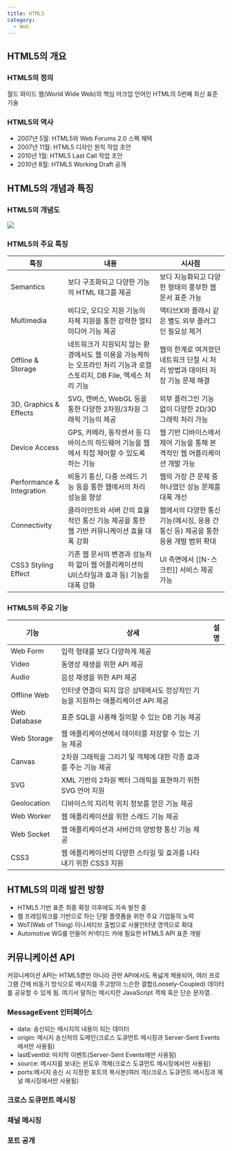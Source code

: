 ```yaml
---
title: HTML5
category:
  - Web
---
```


## HTML5의 개요
### HTML5의 정의
월드 와이드 웹(World Wide Web)의 핵심 마크업 언어인 HTML의 5번째 최신 표준 기술

### HTML5의 역사
* 2007년 5월: HTML5와 Web Forums 2.0 스펙 채택
* 2007년 11월: HTML5 디자인 원칙 작업 초안
* 2010년 1월: HTML5 Last Call 작업 초안
* 2010년 8월: HTML5 Working Draft 공개

## HTML5의 개념과 특징
### HTML5의 개념도
![](http://1.bp.blogspot.com/-jEk4go_VtqA/U7AEEgrQ02I/AAAAAAAAAHk/qzIxktI1ei0/s1600/HMTL5+issue_01.png)

### HTML5의 주요 특징

|특징|내용|시사점|
|----|----|------|
|Semantics|보다 구조화되고 다양한 기능의 HTML 태그를 제공|보다 지능화되고 다양한 형태의 풍부한 웹 문서 표준 가능|
|Multimedia|비디오, 오디오 지원 기능의 자체 지원을 통한 강력한 멀티미디어 기능 제공|액티브X와 플래시 같은 별도 외부 플러그인 필요성 제거|
|Offline & Storage|네트워크가 지원되지 않는 환경에서도 웹 이용을 가능케하는 오프라인 처리 기능과 로컬 스토리지, DB File, 엑세스 처리 기능|웹의 한계로 여겨졌던 네트워크 단절 시 처리 방법과 데이터 저장 기능 문제 해결|
|3D, Graphics & Effects|SVG, 캔버스, WebGL 등을 통한 다양한 2차원/3차원 그래픽 기능의 제공|외부 플러그인 기능 없이 다양한 2D/3D 그래픽 처리 가능|
|Device Access|GPS, 카메라, 동작센서 등 디바이스의 하드웨어 기능을 웹에서 직접 제어할 수 있도록 하는 기능|웹 기반 디바이스에서 제어 기능을 통해 본격적인 웹 어플리케이션 개발 가능|
|Performance & Integration|비동기 통신, 다중 쓰레드 기능 등을 통한 웹에서의 처리 성능을 향상|웹의 가장 큰 문제 중 하나였던 성능 문제를 대폭 개선|
|Connectivity|클라이언트와 서버 간의 효율적인 통신 기능 제공을 통한 웹 기반 커뮤니케이션 효율 대폭 강화|웹에서의 다양한 통신기능(메시징, 응용 간 통신 등) 제공을 통한 응용 개발 범위 확대|
|CSS3 Styling Effect|기존 웹 문서의 변경과 성능저하 없이 웹 어플리케이션의 UI(스타일과 효과 등) 기능을 대폭 강화|UI 측면에서 [[N-스크린]] 서비스 제공 가능|

### HTML5의 주요 기능

|기능|상세|설명|
|----|----|------|
|Web Form|입력 형태를 보다 다양하게 제공|
|Video|동영상 재생을 위한 API 제공|
|Audio|음성 재생을 위한 API 제공|
|Offline Web|인터넷 연결이 되지 않은 상태에서도 정상적인 기능을 지원하는 애플리케이션 API 제공|
|Web Database|표준 SQL을 사용해 질의할 수 있는 DB 기능 제공|
|Web Storage|웹 애플리케이션에서 데이터를 저장할 수 있는 기능 제공|
|Canvas|2차원 그래픽을 그리기 및 객체에 대한 각종 효과를 주는 기능 제공|
|SVG|XML 기반의 2차원 벡터 그래픽을 표현하기 위한 SVG 언어 지원|
|Geolocation|디바이스의 지리적 위치 정보를 얻은 기능 제공|
|Web Worker|웹 애플리케이션을 위한 스레드 기능 제공|
|Web Socket|웹 애플리케이션과 서버간의 양방향 통신 기능 제공|
|CSS3|웹 애플리케이션의 다양한 스타일 및 효과를 나타내기 위한 CSS3 지원|

## HTML5의 미래 발전 방향
* HTML5 기반 표준 최종 확정 이후에도 지속 발전 중
* 웹 프레임워크를 기반으로 하는 단말 플랫폼을 위한 주요 기업들의 노력
* WoT(Web of Thing) 이니셔티브 출범으로 사물인터넷 영역으로 확대
* Automotive WG를 만들어 커넥티드 카에 필요한 HTML5 API 표준 개발

## 커뮤니케이션 API
커뮤니케이션 API는 HTML5뿐만 아니라 관련 API에서도 폭넓게 채용되어, 여러 프로그램 간에 비동기 방식으로 메시지를 주고받아 느슨한 결합(Loosely-Coupled) 데이터를 공유할 수 있게 됨. 여기서 말하는 메시지란 JavaScript 객체 혹은 단순 문자열.

### MessageEvent 인터페이스
* data: 송신되는 메시지의 내용이 되는 데이터
* origin: 메시지 송신처의 도메인(크로스 도큐먼트 메시징과 Server-Sent Events에서만 사용됨)
* lastEventId: 마지막 이벤트(Server-Sent Events에만 사용됨)
* source: 메시지를 보내는 윈도우 객체(크로스 도큐먼트 메시징에서만 사용됨)
* ports:메시지 송신 시 지정한 포트의 복사본(여러 개)(크로스 도큐먼트 메시징과 채널 메시징에서만 사용됨)

### 크로스 도큐먼트 메시징

### 채널 메시징

### 포트 공개

